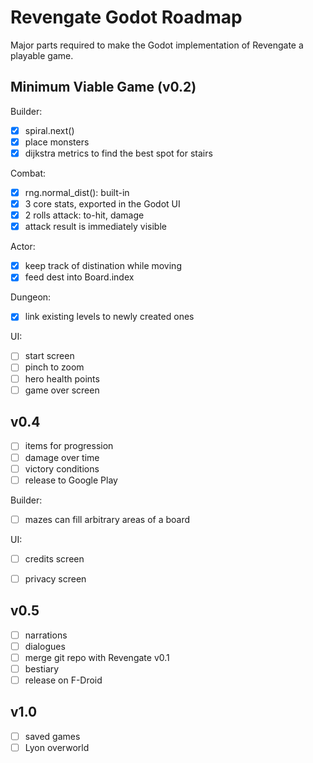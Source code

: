 Revengate Godot Roadmap
=======================

Major parts required to make the Godot implementation of Revengate a playable game.

## Minimum Viable Game (v0.2)

Builder:
- [x] spiral.next()
- [x] place monsters
- [x] dijkstra metrics to find the best spot for stairs

Combat:
- [x] rng.normal_dist(): built-in
- [x] 3 core stats, exported in the Godot UI
- [x] 2 rolls attack: to-hit, damage
- [x] attack result is immediately visible

Actor:
- [x] keep track of distination while moving
- [x] feed dest into Board.index

Dungeon:
- [x] link existing levels to newly created ones

UI:
- [ ] start screen
- [ ] pinch to zoom
- [ ] hero health points
- [ ] game over screen

## v0.4
- [ ] items for progression
- [ ] damage over time
- [ ] victory conditions
- [ ] release to Google Play

Builder:
- [ ] mazes can fill arbitrary areas of a board

UI:
- [ ] credits screen
- [ ] privacy screen


## v0.5
- [ ] narrations
- [ ] dialogues
- [ ] merge git repo with Revengate v0.1
- [ ] bestiary
- [ ] release on F-Droid

## v1.0
- [ ] saved games
- [ ] Lyon overworld
